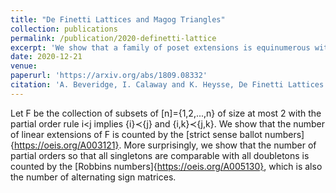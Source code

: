 ```yaml
---
title: "De Finetti Lattices and Magog Triangles"
collection: publications
permalink: /publication/2020-definetti-lattice
excerpt: 'We show that a family of poset extensions is equinumerous with alternating sign matrices'
date: 2020-12-21
venue: 
paperurl: 'https://arxiv.org/abs/1809.08332'
citation: 'A. Beveridge, I. Calaway and K. Heysse, De Finetti Lattices and Magog Triangles, preprint.'
---
```



Let F be the collection of subsets of [n]={1,2,...,n} of size at most 2 with the partial order rule
i<j implies {i}≺{j} and  {i,k}≺{j,k}. We show that the number of linear extensions of F is counted by the [strict sense ballot numbers]{https://oeis.org/A003121}. 
More surprisingly, we show that the number of partial orders so that all singletons are comparable with all doubletons is counted by the [Robbins numbers]{https://oeis.org/A005130},
which is also the number of alternating sign matrices.
